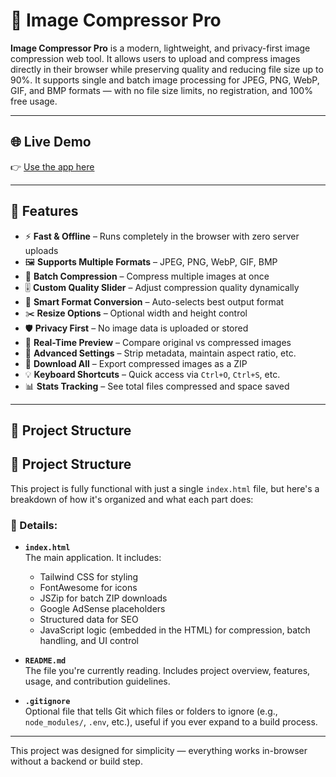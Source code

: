 # 📸 Image Compressor Pro

**Image Compressor Pro** is a modern, lightweight, and privacy-first image compression web tool. It allows users to upload and compress images directly in their browser while preserving quality and reducing file size up to 90%. It supports single and batch image processing for JPEG, PNG, WebP, GIF, and BMP formats — with no file size limits, no registration, and 100% free usage.

---

## 🌐 Live Demo

👉 [Use the app here](https://mdfarhan0.github.io/Image-Compressor/)

---

## 🚀 Features

- ⚡ **Fast & Offline** – Runs completely in the browser with zero server uploads
- 🖼️ **Supports Multiple Formats** – JPEG, PNG, WebP, GIF, BMP
- 📂 **Batch Compression** – Compress multiple images at once
- 🎚️ **Custom Quality Slider** – Adjust compression quality dynamically
- 🧠 **Smart Format Conversion** – Auto-selects best output format
- ✂️ **Resize Options** – Optional width and height control
- 🛡️ **Privacy First** – No image data is uploaded or stored
- 🧪 **Real-Time Preview** – Compare original vs compressed images
- 🧰 **Advanced Settings** – Strip metadata, maintain aspect ratio, etc.
- 💾 **Download All** – Export compressed images as a ZIP
- 💡 **Keyboard Shortcuts** – Quick access via `Ctrl+O`, `Ctrl+S`, etc.
- 📊 **Stats Tracking** – See total files compressed and space saved

---

## 📁 Project Structure

## 📂 Project Structure

This project is fully functional with just a single `index.html` file, but here's a breakdown of how it's organized and what each part does:


### 📝 Details:

- **`index.html`**  
  The main application. It includes:
  - Tailwind CSS for styling  
  - FontAwesome for icons  
  - JSZip for batch ZIP downloads  
  - Google AdSense placeholders  
  - Structured data for SEO  
  - JavaScript logic (embedded in the HTML) for compression, batch handling, and UI control

- **`README.md`**  
  The file you're currently reading. Includes project overview, features, usage, and contribution guidelines.

- **`.gitignore`**  
  Optional file that tells Git which files or folders to ignore (e.g., `node_modules/`, `.env`, etc.), useful if you ever expand to a build process.

---

This project was designed for simplicity — everything works in-browser without a backend or build step.


